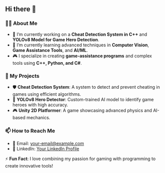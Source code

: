 ## Hi there 👋  

### 👨‍💻 About Me  
- 🔭 I’m currently working on a **Cheat Detection System in C++** and **YOLOv8 Model for Game Hero Detection**.  
- 🌱 I’m currently learning advanced techniques in **Computer Vision**, **Game Assistance Tools**, and **AI/ML**.  
- 🎮 I specialize in creating **game-assistance programs** and complex tools using **C++, Python, and C#**.  

### 🚀 My Projects  
- 🛡️ **Cheat Detection System**: A system to detect and prevent cheating in games using efficient algorithms.  
- 🤖 **YOLOv8 Hero Detector**: Custom-trained AI model to identify game heroes with high accuracy.  
- 🎮 **Unity 2D Platformer**: A game showcasing advanced physics and AI-based mechanics.  

### 📫 How to Reach Me  
- 📧 Email: your-email@example.com  
- 🔗 LinkedIn: [Your LinkedIn Profile](https://www.linkedin.com)  

⚡ **Fun Fact**: I love combining my passion for gaming with programming to create innovative tools!  
